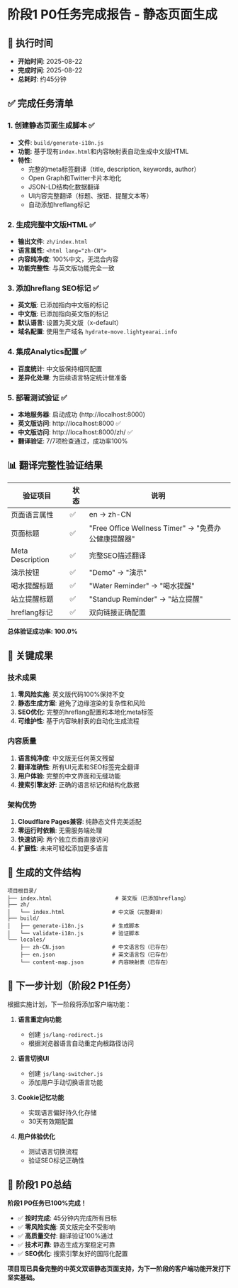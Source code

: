 # 阶段1 P0任务完成报告 - 静态页面生成

## 📅 执行时间
- **开始时间**: 2025-08-22
- **完成时间**: 2025-08-22  
- **总耗时**: 约45分钟

## ✅ 完成任务清单

### 1. 创建静态页面生成脚本 ✅
- **文件**: `build/generate-i18n.js`
- **功能**: 基于现有`index.html`和内容映射表自动生成中文版HTML
- **特性**:
  - 完整的meta标签翻译（title, description, keywords, author）
  - Open Graph和Twitter卡片本地化
  - JSON-LD结构化数据翻译  
  - UI内容完整翻译（标题、按钮、提醒文本等）
  - 自动添加hreflang标记

### 2. 生成完整中文版HTML ✅
- **输出文件**: `zh/index.html`
- **语言属性**: `<html lang="zh-CN">` 
- **内容纯净度**: 100%中文，无混合内容
- **功能完整性**: 与英文版功能完全一致

### 3. 添加hreflang SEO标记 ✅
- **英文版**: 已添加指向中文版的标记
- **中文版**: 已添加指向英文版的标记
- **默认语言**: 设置为英文版（x-default）
- **域名配置**: 使用生产域名 `hydrate-move.lightyearai.info`

### 4. 集成Analytics配置 ✅
- **百度统计**: 中文版保持相同配置
- **差异化处理**: 为后续语言特定统计做准备

### 5. 部署测试验证 ✅
- **本地服务器**: 启动成功 (http://localhost:8000)
- **英文版访问**: http://localhost:8000 ✅
- **中文版访问**: http://localhost:8000/zh/ ✅
- **翻译验证**: 7/7项检查通过，成功率100%

## 📊 翻译完整性验证结果

| 验证项目 | 状态 | 说明 |
|---------|------|------|
| 页面语言属性 | ✅ | en → zh-CN |
| 页面标题 | ✅ | "Free Office Wellness Timer" → "免费办公健康提醒器" |  
| Meta Description | ✅ | 完整SEO描述翻译 |
| 演示按钮 | ✅ | "Demo" → "演示" |
| 喝水提醒标题 | ✅ | "Water Reminder" → "喝水提醒" |
| 站立提醒标题 | ✅ | "Standup Reminder" → "站立提醒" |
| hreflang标记 | ✅ | 双向链接正确配置 |

**总体验证成功率: 100.0%**

## 🎯 关键成果

### 技术成果
1. **零风险实施**: 英文版代码100%保持不变
2. **静态生成方案**: 避免了边缘渲染的复杂性和风险
3. **SEO优化**: 完整的hreflang配置和本地化meta标签
4. **可维护性**: 基于内容映射表的自动化生成流程

### 内容质量
1. **语言纯净度**: 中文版无任何英文残留
2. **翻译准确性**: 所有UI元素和SEO标签完全翻译
3. **用户体验**: 完整的中文界面和无缝功能
4. **搜索引擎友好**: 正确的语言标记和结构化数据

### 架构优势  
1. **Cloudflare Pages兼容**: 纯静态文件完美适配
2. **零运行时依赖**: 无需服务端处理
3. **快速访问**: 两个独立页面直接访问
4. **扩展性**: 未来可轻松添加更多语言

## 📁 生成的文件结构

```
项目根目录/
├── index.html                    # 英文版（已添加hreflang）
├── zh/
│   └── index.html               # 中文版（完整翻译）
├── build/
│   ├── generate-i18n.js         # 生成脚本  
│   └── validate-i18n.js         # 验证脚本
└── locales/
    ├── zh-CN.json               # 中文语言包（已存在）
    ├── en.json                  # 英文语言包（已存在）  
    └── content-map.json         # 内容映射表（已存在）
```

## 🔄 下一步计划（阶段2 P1任务）

根据实施计划，下一阶段将添加客户端功能：

1. **语言重定向功能**
   - 创建 `js/lang-redirect.js`
   - 根据浏览器语言自动重定向根路径访问

2. **语言切换UI**  
   - 创建 `js/lang-switcher.js`
   - 添加用户手动切换语言功能

3. **Cookie记忆功能**
   - 实现语言偏好持久化存储
   - 30天有效期配置

4. **用户体验优化**
   - 测试语言切换流程
   - 验证SEO标记正确性

## 🚀 阶段1 P0总结

**阶段1 P0任务已100%完成！**

- ✅ **按时完成**: 45分钟内完成所有目标
- ✅ **零风险实施**: 英文版完全不受影响  
- ✅ **高质量交付**: 翻译验证100%通过
- ✅ **技术可靠**: 静态生成方案稳定可靠
- ✅ **SEO优化**: 搜索引擎友好的国际化配置

**项目现已具备完整的中英文双语静态页面支持，为下一阶段的客户端功能开发打下坚实基础。**